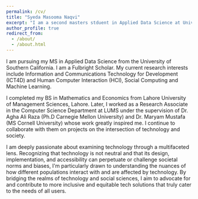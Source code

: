 ```yaml
---
permalink: /cv/
title: "Syeda Masooma Naqvi"
excerpt: "I am a second masters stduent in Applied Data Science at University of Southren California."
author_profile: true
redirect_from: 
  - /about/
  - /about.html
---
```


I am pursuing my MS in Applied Data Science from the University of Southern California. I am a Fulbright Scholar. My current research interests include Information and Communications Technology for Development (ICT4D) and Human Computer Interaction (HCI), Social Computing and Machine Learning.

I completed my BS in Mathematics and Economics from Lahore University of Management Sciences, Lahore.  Later, I worked as a Research Associate in the Computer Science Department at LUMS under the supervision of Dr. Agha Ali Raza (Ph.D Carnegie Mellon University) and Dr. Maryam Mustafa (MS Cornell University) whose work greatly inspired me. I continue to collaborate with them on projects on the intersection of technology and society.

I am deeply passionate about examining technology through a multifaceted lens. Recognizing that technology is not neutral and that its design, implementation, and accessibility can perpetuate or challenge societal norms and biases, I'm particularly drawn to understanding the nuances of how different populations interact with and are affected by technology. By bridging the realms of technology and social sciences, I aim to advocate for and contribute to more inclusive and equitable tech solutions that truly cater to the needs of all users.
